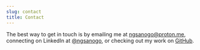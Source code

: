 ```yaml
---
slug: contact
title: Contact
---
```


The best way to get in touch is by emailing me at [ngsanogo@proton.me](mailto:ngsanogo@proton.me), connecting on LinkedIn at [@ngsanogo](https://www.linkedin.com/in/ngsanogo/), or checking out my work on [GitHub](https://github.com/ngsanogo).
